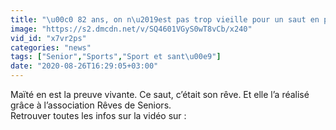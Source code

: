 ```yaml
---
title: "\u00c0 82 ans, on n\u2019est pas trop vieille pour un saut en parachute !"
image: "https://s2.dmcdn.net/v/SQ4601VGyS0wT8vCb/x240"
vid_id: "x7vr2ps"
categories: "news"
tags: ["Senior","Sports","Sport et sant\u00e9"]
date: "2020-08-26T16:29:05+03:00"
---
```

Maïté en est la preuve vivante. Ce saut, c’était son rêve. Et elle l’a réalisé grâce à l’association Rêves de Seniors.  <br>Retrouver toutes les infos sur la vidéo sur : 
